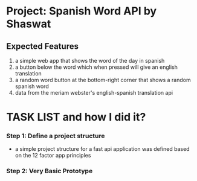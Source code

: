 # Project: Spanish Word API by Shaswat

## Expected Features
1. a simple web app that shows the word of the day in spanish
2. a button below the word which when pressed will give an english translation
3. a random word button at the bottom-right corner that shows a random spanish word
4. data from the meriam webster's english-spanish translation api

# TASK LIST and how I did it?

### Step 1: Define a project structure
- a simple project structure for a fast api application was defined based on the 12 factor app principles

### Step 2: Very Basic Prototype